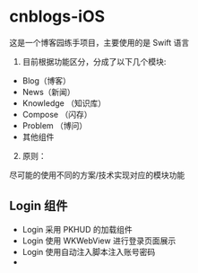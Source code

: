 # cnblogs-iOS

这是一个博客园练手项目，主要使用的是 Swift 语言

1. 目前根据功能区分，分成了以下几个模块:

+  Blog（博客）
+  News（新闻）
+  Knowledge （知识库）
+  Compose （闪存）
+  Problem （博问）
+ 其他组件


2. 原则：

尽可能的使用不同的方案/技术实现对应的模块功能


## Login 组件

+ Login 采用 PKHUD 的加载组件
+ Login 使用 WKWebView 进行登录页面展示
+ Login 使用自动注入脚本注入账号密码
+ 





